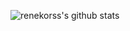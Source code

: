 ![renekorss's github stats](https://github-readme-stats.vercel.app/api?username=renekorss&show_icons=true&hide_border=true)
